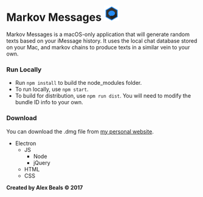 # Markov Messages <img src="/images/MarkovMessages.png?raw=true" height="40" alt=""/>

Markov Messages is a macOS-only application that will generate random texts based on your iMessage history. It uses the local chat database stored on your Mac, and markov chains to produce texts in a similar vein to your own.

### Run Locally
- Run `npm install` to build the node_modules folder.
- To run locally, use `npm start`.
- To build for distribution, use `npm run dist`.  You will need to modify the bundle ID info to your own.

### Download
You can download the .dmg file from [my personal website](https://alexbeals.com/projects/markovmessages/).

<ul>
  <li>
  Electron
  <ul>
  <li>
  JS
  <ul>
  <li>Node</li>
  <li>jQuery</li>
  </ul>
  </li>
  <li>
  HTML
  </li>
  <li>
  CSS
  </li>
  </ul>
  </li>
</ul>

**Created by Alex Beals © 2017**
